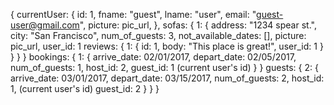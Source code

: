 {
  currentUser: {
    id: 1,
    fname: "guest",
    lname: "user",
    email: "guest-user@gmail.com",
    picture: pic_url,
  },
  sofas: {
    1: {
      address: "1234 spear st.",
      city: "San Francisco",
      num_of_guests: 3,
      not_available_dates: [],
      picture: pic_url,
      user_id: 1
      reviews: {
        1: {
          id: 1,
          body: "This place is great!",
          user_id: 1
        }
      }
    }
  }
  bookings: {
    1: {
      arrive_date: 02/01/2017,
      depart_date: 02/05/2017,
      num_of_guests: 1,
      host_id: 2,
      guest_id: 1 (current user's id)
    }
  }
  guests: {
    2: {
      arrive_date: 03/01/2017,
      depart_date: 03/15/2017,
      num_of_guests: 2,
      host_id: 1, (current user's id)
      guest_id: 2
    }
  }
}
